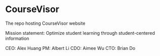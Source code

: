 # CourseVisor
The repo hosting CourseVisor website

Mission statement: Optimize student learning through student-centered information

CEO: Alex Huang
PM: Albert Li
CDO: Aimee Wu
CTO: Brian Do
